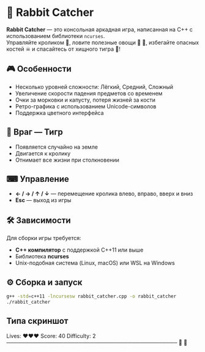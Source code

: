 # 🐇 Rabbit Catcher

**Rabbit Catcher** — это консольная аркадная игра, написанная на C++ с использованием библиотеки `ncurses`.  
Управляйте кроликом 🐇, ловите полезные овощи 🥕 🥬, избегайте опасных костей ☠ и спасайтесь от хищного тигра 🐯!

## 🎮 Особенности

- Несколько уровней сложности: Лёгкий, Средний, Сложный
- Увеличение скорости падения предметов со временем
- Очки за морковки и капусту, потеря жизней за кости
- Ретро-графика с использованием Unicode-символов
- Поддержка цветного интерфейса

## 🐯 Враг — Тигр

- Появляется случайно на земле
- Двигается к кролику
- Отнимает все жизни при столкновении

## ⌨ Управление

- **← / → / ↑ / ↓** — перемещение кролика влево, вправо, вверх и вниз
- **Esc** — выход из игры

## 🛠 Зависимости

Для сборки игры требуется:

- **C++ компилятор** с поддержкой C++11 или выше
- Библиотека **ncurses**
- Unix-подобная система (Linux, macOS) или WSL на Windows

## ⚙️ Сборка и запуск

```bash
g++ -std=c++11 -lncursesw rabbit_catcher.cpp -o rabbit_catcher
./rabbit_catcher
```

## Типа скриншот
Lives: ❤❤❤
Score: 40
Difficulty: 2
─────────────────────────────────────────────
                      🐇
                      🥕
